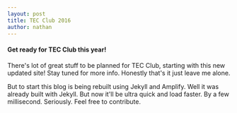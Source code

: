 ```yaml
---
layout: post
title: TEC Club 2016
author: nathan
---
```


#### Get ready for TEC Club this year!

There's lot of great stuff to be planned for TEC Club, starting with this new updated site! Stay tuned for more info. Honestly that's it just leave me alone.

But to start this blog is being rebuilt using Jekyll and Amplify. Well it was already built with Jekyll. But now it'll be ultra quick and load faster. By a few millisecond. Seriously. Feel free to contribute.